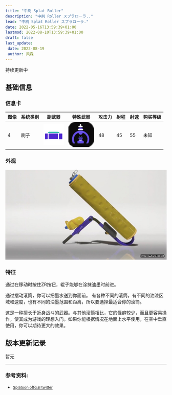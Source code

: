 ```yaml
---
title: "中刷 Splat Roller"
description: "中刷 Roller スプラローラ.."
lead: "中刷 Splat Roller スプラローラ."
date: 2022-05-16T13:59:39+01:00
lastmod: 2022-08-10T13:59:39+01:00
draft: false
last_update:  
 date: 2022-08-19
 author: 风森
---
```


<span class="badge badge--warning">持续更新中</span>

## 基础信息
### 信息卡
| 图像 | 系统类别 | 副武器 | 特殊武器 | 攻击力 | 射程 | 射速 | 购买等级 |
| ---- | -------- | ------ | -------- | ---- | ---- | ---- | -------- |
| 4    | 刷子     | ![冰壶弹](../../sub_weapon/images/S3_Weapon_Sub_Curling_Bomb.png )   | ![巨大防护罩](../../special_weapon/images/Big_Bubbler.png )     | 48   | 45   | 55   | 未知       | 

### 外观

![中刷](./images/Splat_Roller.jpg)

### 特征
通过在移动时按住ZR按钮，辊子能够在涂抹油墨时前进。

通过摆动滚筒，你可以把墨水送到你面前。
有各种不同的滚筒，有不同的油漆区域和速度，也有不同的油墨范围和距离，所以要选择最适合你的滚筒。 

这是一种擅长于近身战斗的武器。与其他滚筒相比，它的怪癖较少，而且更容易操作，使其成为游戏的理想入门。如果你能根据情况在地面上水平使用，在空中垂直使用，你可以期待更大的效果。 


## 版本更新记录
暂无

--- 

### 参考资料:  
- [<small> Splatoon offcial twitter</small>](https://twitter.com/SplatoonJP/status/1528662017535787008?s=20&t=RxoAVK4Ibbq1AuQlJP4iyA) 


